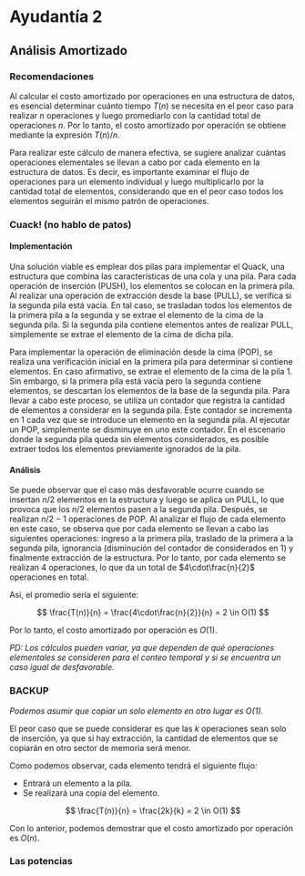 # Ayudantía 2
## Análisis Amortizado
### Recomendaciones

Al calcular el costo amortizado por operaciones en una estructura de datos, es esencial determinar cuánto tiempo $T(n)$ se necesita en el peor caso para realizar $n$ operaciones y luego promediarlo con la cantidad total de operaciones $n$. Por lo tanto, el costo amortizado por operación se obtiene mediante la expresión $T(n)/n$.

Para realizar este cálculo de manera efectiva, se sugiere analizar cuántas operaciones elementales se llevan a cabo por cada elemento en la estructura de datos. Es decir, es importante examinar el flujo de operaciones para un elemento individual y luego multiplicarlo por la cantidad total de elementos, considerando que en el peor caso todos los elementos seguirán el mismo patrón de operaciones.

### Cuack! (no hablo de patos)

#### Implementación

Una solución viable es emplear dos pilas para implementar el Quack, una estructura que combina las características de una cola y una pila. Para cada operación de inserción (PUSH), los elementos se colocan en la primera pila. Al realizar una operación de extracción desde la base (PULL), se verifica si la segunda pila está vacía. En tal caso, se trasladan todos los elementos de la primera pila a la segunda y se extrae el elemento de la cima de la segunda pila. Si la segunda pila contiene elementos antes de realizar PULL, simplemente se extrae el elemento de la cima de dicha pila.

Para implementar la operación de eliminación desde la cima (POP), se realiza una verificación inicial en la primera pila para determinar si contiene elementos. En caso afirmativo, se extrae el elemento de la cima de la pila 1. Sin embargo, si la primera pila está vacía pero la segunda contiene elementos, se descartan los elementos de la base de la segunda pila. Para llevar a cabo este proceso, se utiliza un contador que registra la cantidad de elementos a considerar en la segunda pila. Este contador se incrementa en 1 cada vez que se introduce un elemento en la segunda pila. Al ejecutar un POP, simplemente se disminuye en uno este contador. En el escenario donde la segunda pila queda sin elementos considerados, es posible extraer todos los elementos previamente ignorados de la pila.

#### Análisis

Se puede observar que el caso más desfavorable ocurre cuando se insertan $n/2$ elementos en la estructura y luego se aplica un PULL, lo que provoca que los $n/2$ elementos pasen a la segunda pila. Después, se realizan $n/2 - 1$ operaciones de POP. Al analizar el flujo de cada elemento en este caso, se observa que por cada elemento se llevan a cabo las siguientes operaciones: ingreso a la primera pila, traslado de la primera a la segunda pila, ignorancia (disminución del contador de considerados en 1) y finalmente extracción de la estructura. Por lo tanto, por cada elemento se realizan $4$ operaciones, lo que da un total de $4\cdot\frac{n}{2}$ operaciones en total.

Así, el promedio sería el siguiente:

$$
\frac{T(n)}{n} = \frac{4\cdot\frac{n}{2}}{n} = 2 \in O(1) 
$$

Por lo tanto, el costo amortizado por operación es $O(1)$.

_PD: Los cálculos pueden variar, ya que dependen de qué operaciones elementales se consideren para el conteo temporal y si se encuentra un caso igual de desfavorable._

### BACKUP

_Podemos asumir que copiar un solo elemento en otro lugar es O(1)._

El peor caso que se puede considerar es que las $k$ operaciones sean solo de inserción, ya que si hay extracción, la cantidad de elementos que se copiarán en otro sector de memoria será menor.

Como podemos observar, cada elemento tendrá el siguiente flujo:
- Entrará un elemento a la pila.
- Se realizará una copia del elemento.

$$
\frac{T(n)}{n} = \frac{2k}{k} = 2 \in O(1)
$$

Con lo anterior, podemos demostrar que el costo amortizado por operación es $O(n)$.

### Las potencias

